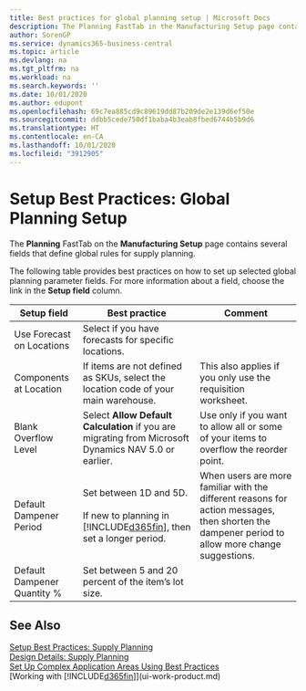 ```yaml
---
title: Best practices for global planning setup | Microsoft Docs
description: The Planning FastTab in the Manufacturing Setup page contains several fields that define global rules for supply planning.
author: SorenGP
ms.service: dynamics365-business-central
ms.topic: article
ms.devlang: na
ms.tgt_pltfrm: na
ms.workload: na
ms.search.keywords: ''
ms.date: 10/01/2020
ms.author: edupont
ms.openlocfilehash: 69c7ea885cd9c89619dd87b209de2e139d6ef50e
ms.sourcegitcommit: ddbb5cede750df1baba4b3eab8fbed6744b5b9d6
ms.translationtype: HT
ms.contentlocale: en-CA
ms.lasthandoff: 10/01/2020
ms.locfileid: "3912905"
---
```

# <a name="setup-best-practices-global-planning-setup"></a>Setup Best Practices: Global Planning Setup
The **Planning** FastTab on the **Manufacturing Setup** page contains several fields that define global rules for supply planning.  

 The following table provides best practices on how to set up selected global planning parameter fields. For more information about a field, choose the link in the **Setup field** column.  

|Setup field|Best practice|Comment|  
|-----------------|-------------------|-------------|  
|Use Forecast on Locations|Select if you have forecasts for specific locations.||  
|Components at Location|If items are not defined as SKUs, select the location code of your main warehouse.|This also applies if you only use the requisition worksheet.|  
|Blank Overflow Level|Select **Allow Default Calculation** if you are migrating from Microsoft Dynamics NAV 5.0 or earlier.|Use only if you want to allow all or some of your items to overflow the reorder point.|  
|Default Dampener Period|Set between 1D and 5D.<br /><br /> If new to planning in [!INCLUDE[d365fin](includes/d365fin_md.md)], then set a longer period.|When users are more familiar with the different reasons for action messages, then shorten the dampener period to allow more change suggestions.|  
|Default Dampener Quantity %|Set between 5 and 20 percent of the item’s lot size.||  

## <a name="see-also"></a>See Also  
 [Setup Best Practices: Supply Planning](setup-best-practices-supply-planning.md)   
 [Design Details: Supply Planning](design-details-supply-planning.md)   
 [Set Up Complex Application Areas Using Best Practices](set-up-complex-application-areas-using-best-practices.md)  
 [Working with [!INCLUDE[d365fin](includes/d365fin_md.md)]](ui-work-product.md)
